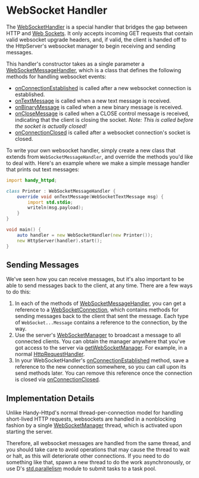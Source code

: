 # WebSocket Handler

The [WebSocketHandler](ddoc-handy_httpd.components.websocket.WebSocketHandler) is a special handler that bridges the gap between HTTP and [Web Sockets](https://en.wikipedia.org/wiki/WebSocket). It only accepts incoming GET requests that contain valid websocket upgrade headers, and, if valid, the client is handed off to the HttpServer's websocket manager to begin receiving and sending messages.

This handler's constructor takes as a single parameter a [WebSocketMessageHandler](ddoc-handy_httpd.components.websocket.WebSocketMessageHandler), which is a class that defines the following methods for handling websocket events:

- [onConnectionEstablished](ddoc-handy_httpd.components.websocket.WebSocketMessageHandler.onConnectionEstablished) is called after a new websocket connection is established.
- [onTextMessage](ddoc-handy_httpd.components.websocket.WebSocketMessageHandler.onTextMessage) is called when a new text message is received.
- [onBinaryMessage](ddoc-handy_httpd.components.websocket.WebSocketMessageHandler.onBinaryMessage) is called when a new binary message is received.
- [onCloseMessage](ddoc-handy_httpd.components.websocket.WebSocketMessageHandler.onCloseMessage) is called when a CLOSE control message is received, indicating that the client is closing the socket. *Note: This is called before the socket is actually closed!*
- [onConnectionClosed](ddoc-handy_httpd.components.websocket.WebSocketMessageHandler.onConnectionClosed) is called after a websocket connection's socket is closed.

To write your own websocket handler, simply create a new class that extends from `WebSocketMessageHandler`, and override the methods you'd like to deal with. Here's an example where we make a simple message handler that prints out text messages:

```d
import handy_httpd;

class Printer : WebSocketMessageHandler {
    override void onTextMessage(WebSocketTextMessage msg) {
        import std.stdio;
        writeln(msg.payload);
    }
}

void main() {
    auto handler = new WebSocketHandler(new Printer());
    new HttpServer(handler).start();
}
```

## Sending Messages

We've seen how you can receive messages, but it's also important to be able to send messages back to the client, at any time. There are a few ways to do this:

1. In each of the methods of [WebSocketMessageHandler](ddoc-handy_httpd.components.websocket.WebSocketMessageHandler), you can get a reference to a [WebSocketConnection](ddoc-handy_httpd.components.websocket.WebSocketConnection), which contains methods for sending messages back to the client that sent the message. Each type of `WebSocket...Message` contains a reference to the connection, by the way.
2. Use the server's [WebSocketManager](ddoc-handy_httpd.components.websocket.WebSocketManager) to broadcast a message to all connected clients. You can obtain the manager anywhere that you've got access to the server via [getWebSocketManager](ddoc-handy_httpd.server.HttpServer.getWebSocketManager). For example, in a normal [HttpRequestHandler](ddoc-handy_httpd.components.handler.HttpRequestHandler).
3. In your WebSocketHandler's [onConnectionEstablished](ddoc-handy_httpd.components.websocket.WebSocketMessageHandler.onConnectionEstablished) method, save a reference to the new connection somewhere, so you can call upon its send methods later. You can remove this reference once the connection is closed via [onConnectionClosed](ddoc-handy_httpd.components.websocket.WebSocketMessageHandler.onConnectionClosed).

## Implementation Details

Unlike Handy-Httpd's normal thread-per-connection model for handling short-lived HTTP requests, websockets are handled in a nonblocking fashion by a single [WebSocketManager](ddoc-handy_httpd.components.websocket.WebSocketManager) thread, which is activated upon starting the server.

Therefore, all websocket messages are handled from the same thread, and you should take care to avoid operations that may cause the thread to wait or halt, as this will deteriorate other connections. If you need to do something like that, spawn a new thread to do the work asynchronously, or use D's [std.parallelism](https://dlang.org/phobos/std_parallelism.html) module to submit tasks to a task pool.
